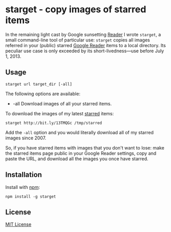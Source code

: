 # starget - copy images of starred items

In the remaining light cast by Google sunsetting [Reader](http://googlereader.blogspot.de/2013/03/powering-down-google-reader.html) I wrote `starget`, a small command-line tool of particular use: `starget` copies all images referred in your (public) starred [Google Reader](http://www.google.com/reader/) items to a local directory. Its peculiar use case is only exceeded by its short-livedness—use before July 1, 2013.

## Usage

    starget url target_dir [-all]

The following options are available:

- -all Download images of all your starred items.

To download the images of my latest [starred](http://bit.ly/13TMQGc) items:

    starget http://bit.ly/13TMQGc /tmp/starred

Add the `-all` option and you would literally download all of my starred images since 2007. 

So, if you have starred items with images that you don't want to lose: make the starred items page public in your Google Reader settings, copy and paste the URL, and download all the images you once have starred.

## Installation

Install with [npm](https://npmjs.org):

    npm install -g starget

## License

[MIT License](https://raw.github.com/michaelnisi/starget/master/LICENSE)
